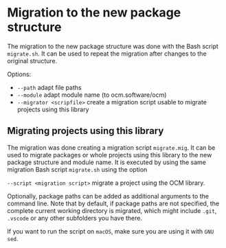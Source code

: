 # Migration to the new package structure

The migration to the new package structure was done with the Bash script
`migrate.sh`. It can be used to repeat the migration after changes to the original structure.

Options:

- `--path` adapt file paths
- `--module` adapt module name (to ocm.software/ocm)
- `--migrator <scripfile>` create a migration script usable to migrate projects using this library

## Migrating projects using this library

The migration was done creating a migration script `migrate.mig`. It can be used
to migrate packages or whole projects using this library to the new package structure and module name.
It is executed by using the same migration Bash script `migrate.sh` using the option

`--script <migration script>` migrate a project using the OCM library.

Optionally, package paths can be added as additional arguments to the command line. Note that by default, if package paths
are not specified, the complete current working directory is migrated, which might include `.git`, `.vscode` 
or any other subfolders you have there.

If you want to run the script on `macOS`, make sure you are using it with `GNU sed`.
